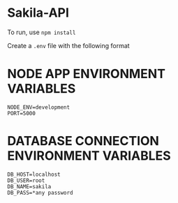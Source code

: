 # Sakila-API

To run, use ```npm install```

Create a ```.env``` file with the following format

# NODE APP ENVIRONMENT VARIABLES
```
NODE_ENV=development
PORT=5000
```

# DATABASE CONNECTION ENVIRONMENT VARIABLES
```
DB_HOST=localhost
DB_USER=root
DB_NAME=sakila
DB_PASS=*any password
```
